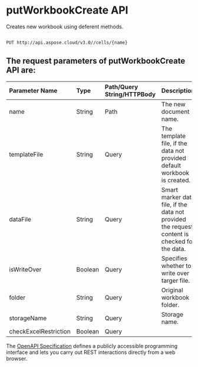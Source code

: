 # **putWorkbookCreate API**

Creates new workbook using deferent methods. 

```bash

PUT http://api.aspose.cloud/v3.0//cells/{name}

```

## The request parameters of **putWorkbookCreate** API are: 

| Parameter Name | Type | Path/Query String/HTTPBody | Description | 
| :- | :- | :- |:- | 
|name|String|Path|The new document name.|
|templateFile|String|Query|The template file, if the data not provided default workbook is created.|
|dataFile|String|Query|Smart marker data file, if the data not provided the request content is checked for the data.|
|isWriteOver|Boolean|Query|Specifies whether to write over targer file.|
|folder|String|Query|Original workbook folder.|
|storageName|String|Query|Storage name.|
|checkExcelRestriction|Boolean|Query||


The [OpenAPI Specification](https://reference.aspose.cloud/cells/#/WorkbookController/PutWorkbookCreate) defines a publicly accessible programming interface and lets you carry out REST interactions directly from a web browser.
